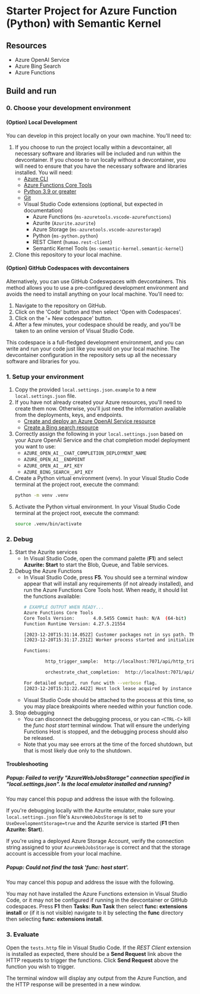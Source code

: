# Starter Project for Azure Function (Python) with Semantic Kernel

## Resources

- Azure OpenAI Service
- Azure Bing Search
- Azure Functions

## Build and run

### 0. Choose your development environment

#### (Option) Local Development

You can develop in this project locally on your own machine. You'll need to:
1. If you choose to run the project locally within a devcontainer, all necessary software and libraries will be included and run within the devcontainer. If you choose to run locally without a devcontainer, you will need to ensure that you have the necessary software and libraries installed. You will need:
   - [Azure CLI](https://learn.microsoft.com/en-us/cli/azure/install-azure-cli)
   - [Azure Functions Core Tools](https://learn.microsoft.com/en-us/azure/azure-functions/functions-run-local#install-the-azure-functions-core-tools)
   - [Python 3.9 or greater](https://wiki.python.org/moin/BeginnersGuide/Download)
   - [Git](https://git-scm.com/book/en/v2/Getting-Started-Installing-Git)
   - Visual Studio Code extensions (optional, but expected in documentation)
      - Azure Functions (`ms-azuretools.vscode-azurefunctions`)
      - Azurite (`Azurite.azurite`)
      - Azure Storage (`ms-azuretools.vscode-azurestorage`)
      - Python (`ms-python.python`)
      - REST Client (`humao.rest-client`)
      - Semantic Kernel Tools (`ms-semantic-kernel.semantic-kernel`)
1. Clone this repository to your local machine.

#### (Option) GitHub Codespaces with devcontainers

Alternatively, you can use GitHub Codeswpaces with devcontainers. This method allows you to use a pre-configured development environment and avoids the need to install anything on your local machine. You'll need to:

1. Navigate to the repository on GitHub.
1. Click on the 'Code' button and then select 'Open with Codespaces'.
1. Click on the '+ New codespace' button.
1. After a few minutes, your codespace should be ready, and you'll be taken to an online version of Visual Studio Code.

This codespace is a full-fledged development environment, and you can write and run your code just like you would on your local machine. The devcontainer configuration in the repository sets up all the necessary software and libraries for you.

### 1. Setup your environment

1. Copy the provided `local.settings.json.example` to a new `local.settings.json` file.
1. If you have not already created your Azure resources, you'll need to create them now. Otherwise, you'll just need the information available from the deployments, keys, and endpoints.
   - [Create and deploy an Azure OpenAI Service resource](https://learn.microsoft.com/en-us/azure/ai-services/openai/how-to/create-resource?pivots=web-portal)
   - [Create a Bing search resource](https://portal.azure.com/#create/microsoft.bingsearch)
1. Correctly assign the following in your `local.settings.json` based on your Azure OpenAI Service and the chat completion model deployment you want to use: 
   - `AZURE_OPEN_AI__CHAT_COMPLETION_DEPLOYMENT_NAME`
   - `AZURE_OPEN_AI__ENDPOINT`
   - `AZURE_OPEN_AI__API_KEY`
   - `AZURE_BING_SEARCH__API_KEY`
1. Create a Python virtual environment (venv). In your Visual Studio Code terminal at the project root, execute the command:
   ```sh
   python -m venv .venv
   ```
1. Activate the Python virtual environment.  In your Visual Studio Code terminal at the project root, execute the command:
   ```sh
   source .venv/bin/activate
   ```

### 2. Debug

1. Start the Azurite services
   - In Visual Studio Code, open the command palette (**F1**) and select **Azurite: Start** to start the Blob, Queue, and Table services.
1. Debug the Azure Functions
   - In Visual Studio Code, press **F5**. You should see a terminal window appear that will install any requirements (if not already installed), and run the Azure Functions Core Tools host. When ready, it should list the functions available:
      ```sh
      # EXAMPLE OUTPUT WHEN READY...
      Azure Functions Core Tools
      Core Tools Version:       4.0.5455 Commit hash: N/A  (64-bit)
      Function Runtime Version: 4.27.5.21554
      
      [2023-12-20T15:31:14.052Z] Customer packages not in sys path. This should never happen! 
      [2023-12-20T15:31:17.231Z] Worker process started and initialized.
      
      Functions:
      
              http_trigger_sample:  http://localhost:7071/api/http_trigger_sample
      
              orchestrate_chat_completion:  http://localhost:7071/api/orchestrate_chat_completion
      
      For detailed output, run func with --verbose flag.
      [2023-12-20T15:31:22.442Z] Host lock lease acquired by instance ID '00000000000000000000000068F265FA'.
      ```
   - Visual Studio Code should be attached to the process at this time, so you may place breakpoints where needed within your function code.
1. Stop debugging
   - You can disconnect the debugging process, or you can `<CTRL-C>` kill the *func host start* terminal window. That will ensure the underlying Functions Host is stopped, and the debugging process should also be released.
   - Note that you may see errors at the time of the forced shutdown, but that is most likely due only to the shutdown.

#### Troubleshooting

##### Popup: Failed to verify "AzureWebJobsStorage" connection specified in "local.settings.json". Is the local emulator installed and running?

You may cancel this popup and address the issue with the following.

If you're debugging locally with the Azurite emulator, make sure your `local.settings.json` file's `AzureWebJobsStorage` is set to `UseDevelopmentStorage=true` and the Azurite service is started (**F1** then **Azurite: Start**).

If you're using a deployed Azure Storage Account, verify the connection string assigned to your `AzureWebJobsStorage` is correct and that the storage account is accessible from your local machine.

##### Popup: Could not find the task 'func: host start'.

You may cancel this popup and address the issue with the following.

You may not have installed the Azure Functions extension in Visual Studio Code, or it may not be configured if running in the devcontainer or GitHub codespaces. Press **F1** then **Tasks: Run Task** then select **func: extensions install** or (if it is not visible) navigate to it by selecting the **func** directory then selecting **func: extensions install**.

### 3. Evaluate

Open the `tests.http` file in Visual Studio Code. If the *REST Client* extension is installed as expected, there should be a **Send Request** link above the HTTP requests to trigger the functions. Click **Send Request** above the function you wish to trigger.

The terminal window will display any output from the Azure Function, and the HTTP response will be presented in a new window.
